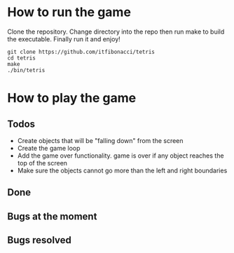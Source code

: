 # How to run the game
Clone the repository. Change directory into the repo then run make to build the executable. Finally run it and enjoy!
```
git clone https://github.com/itfibonacci/tetris
cd tetris
make
./bin/tetris
```

# How to play the game

## Todos
- Create objects that will be "falling down" from the screen
- Create the game loop
- Add the game over functionality. game is over if any object reaches the top of the screen
- Make sure the objects cannot go more than the left and right boundaries

## Done

## Bugs at the moment

## Bugs resolved
